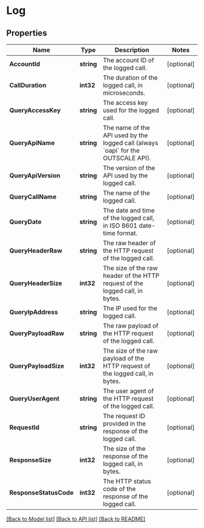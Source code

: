 # Log

## Properties

Name | Type | Description | Notes
------------ | ------------- | ------------- | -------------
**AccountId** | **string** | The account ID of the logged call. | [optional] 
**CallDuration** | **int32** | The duration of the logged call, in microseconds. | [optional] 
**QueryAccessKey** | **string** | The access key used for the logged call. | [optional] 
**QueryApiName** | **string** | The name of the API used by the logged call (always &#x60;oapi&#x60; for the OUTSCALE API). | [optional] 
**QueryApiVersion** | **string** | The version of the API used by the logged call. | [optional] 
**QueryCallName** | **string** | The name of the logged call. | [optional] 
**QueryDate** | **string** | The date and time of the logged call, in ISO 8601 date-time format. | [optional] 
**QueryHeaderRaw** | **string** | The raw header of the HTTP request of the logged call. | [optional] 
**QueryHeaderSize** | **int32** | The size of the raw header of the HTTP request of the logged call, in bytes. | [optional] 
**QueryIpAddress** | **string** | The IP used for the logged call. | [optional] 
**QueryPayloadRaw** | **string** | The raw payload of the HTTP request of the logged call. | [optional] 
**QueryPayloadSize** | **int32** | The size of the raw payload of the HTTP request of the logged call, in bytes. | [optional] 
**QueryUserAgent** | **string** | The user agent of the HTTP request of the logged call. | [optional] 
**RequestId** | **string** | The request ID provided in the response of the logged call. | [optional] 
**ResponseSize** | **int32** | The size of the response of the logged call, in bytes. | [optional] 
**ResponseStatusCode** | **int32** | The HTTP status code of the response of the logged call. | [optional] 

[[Back to Model list]](../README.md#documentation-for-models) [[Back to API list]](../README.md#documentation-for-api-endpoints) [[Back to README]](../README.md)


